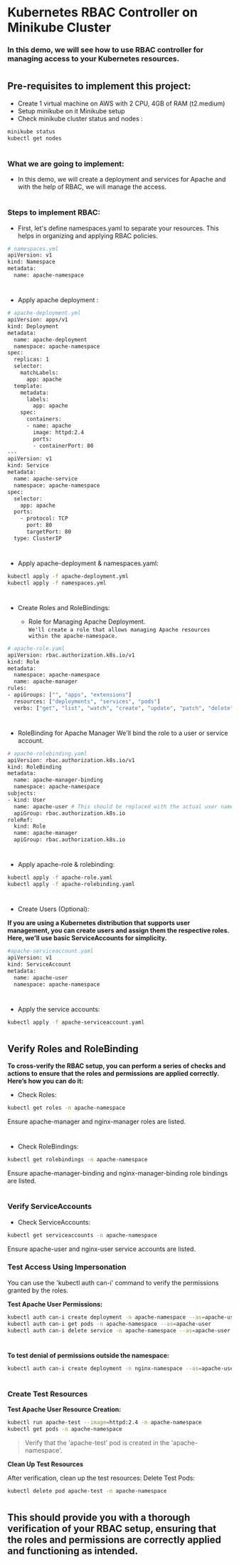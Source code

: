 # Kubernetes RBAC Controller on Minikube Cluster

###  In this demo, we will see how to use RBAC controller for managing access to your Kubernetes resources.
#

## Pre-requisites to implement this project:

- Create 1 virtual machine on AWS with 2 CPU, 4GB of RAM (t2.medium)
- Setup minikube on it Minikube setup
- Check minikube cluster status and nodes :
```bash
minikube status
kubectl get nodes
```
#
### What we are going to implement:
- In this demo, we will create a deployment and services for Apache and with the help of RBAC, we will manage the access.
#

### Steps to implement RBAC:

- First, let's define namespaces.yaml to separate your resources. This helps in organizing and applying RBAC policies.
```bash
# namespaces.yml
apiVersion: v1
kind: Namespace
metadata:
  name: apache-namespace
```
#
- Apply apache deployment :
```bash
# apache-deployment.yml
apiVersion: apps/v1
kind: Deployment
metadata:
  name: apache-deployment
  namespace: apache-namespace
spec:
  replicas: 1
  selector:
    matchLabels:
      app: apache
  template:
    metadata:
      labels:
        app: apache
    spec:
      containers:
      - name: apache
        image: httpd:2.4
        ports:
        - containerPort: 80
---
apiVersion: v1
kind: Service
metadata:
  name: apache-service
  namespace: apache-namespace
spec:
  selector:
    app: apache
  ports:
    - protocol: TCP
      port: 80
      targetPort: 80
  type: ClusterIP
```
#
- Apply apache-deployment & namespaces.yaml:
```bash
kubectl apply -f apache-deployment.yml
kubectl apply -f namespaces.yml
```
#
- Create Roles and RoleBindings:

  - Role for Managing Apache Deployment.<br>
`We'll create a role that allows managing Apache resources within the apache-namespace.`

```bash
# apache-role.yaml
apiVersion: rbac.authorization.k8s.io/v1
kind: Role
metadata:
  namespace: apache-namespace
  name: apache-manager
rules:
- apiGroups: ["", "apps", "extensions"]
  resources: ["deployments", "services", "pods"]
  verbs: ["get", "list", "watch", "create", "update", "patch", "delete"]
```
#
- RoleBinding for Apache Manager
We'll bind the role to a user or service account.
```bash
# apache-rolebinding.yaml
apiVersion: rbac.authorization.k8s.io/v1
kind: RoleBinding
metadata:
  name: apache-manager-binding
  namespace: apache-namespace
subjects:
- kind: User
  name: apache-user # This should be replaced with the actual user name
  apiGroup: rbac.authorization.k8s.io
roleRef:
  kind: Role
  name: apache-manager
  apiGroup: rbac.authorization.k8s.io
```
#
- Apply apache-role & rolebinding:
```bash
kubectl apply -f apache-role.yaml
kubectl apply -f apache-rolebinding.yaml
```
#
- Create Users (Optional):

**If you are using a Kubernetes distribution that supports user management, you can create users and assign them the respective roles. Here, we'll use basic ServiceAccounts for simplicity.**
```bash
#apache-serviceaccount.yaml
apiVersion: v1
kind: ServiceAccount
metadata:
  name: apache-user
  namespace: apache-namespace
```
#
- Apply the service accounts:
```bash
kubectl apply -f apache-serviceaccount.yaml
```
#

## Verify Roles and RoleBinding

**To cross-verify the RBAC setup, you can perform a series of checks and actions to ensure that the roles and permissions are applied correctly. Here’s how you can do it:**

- Check Roles:
```bash
kubectl get roles -n apache-namespace
```
Ensure apache-manager and nginx-manager roles are listed.
#
- Check RoleBindings:
```bash
kubectl get rolebindings -n apache-namespace
```
Ensure apache-manager-binding and nginx-manager-binding role bindings are listed.
#
### Verify ServiceAccounts
- Check ServiceAccounts:
```bash
kubectl get serviceaccounts -n apache-namespace
```
Ensure apache-user and nginx-user service accounts are listed.

### Test Access Using Impersonation
You can use the 'kubectl auth can-i' command to verify the permissions granted by the roles.

**Test Apache User Permissions:**
```bash
kubectl auth can-i create deployment -n apache-namespace --as=apache-user
kubectl auth can-i get pods -n apache-namespace --as=apache-user
kubectl auth can-i delete service -n apache-namespace --as=apache-user
```
#
**To test denial of permissions outside the namespace:**
```bash
kubectl auth can-i create deployment -n nginx-namespace --as=apache-user
```
#
### Create Test Resources

**Test Apache User Resource Creation:**
```bash
kubectl run apache-test --image=httpd:2.4 -n apache-namespace 
kubectl get pods -n apache-namespace
```
> Verify that the 'apache-test' pod is created in the 'apache-namespace'.

**Clean Up Test Resources**

After verification, clean up the test resources:
Delete Test Pods:
```bash
kubectl delete pod apache-test -n apache-namespace
```
#
## This should provide you with a thorough verification of your RBAC setup, ensuring that the roles and permissions are correctly applied and functioning as intended.

